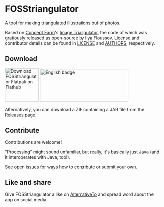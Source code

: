 # FOSStriangulator

A tool for making triangulated illustrations out of photos.

Based on [Concept Farm](https://www.conceptfarm.ca/)'s [Image Triangulator](https://www.conceptfarm.ca/our-work/#image-triangulator), the code of which was gratiously released as open-source by Ilya Floussov. License and contributor details can be found in [LICENSE](https://github.com/FOSStriangulator/FOSStriangulator/blob/master/LICENSE.md) and [AUTHORS](https://github.com/FOSStriangulator/FOSStriangulator/blob/master/AUTHORS), respectively.

## Download

[<img src="https://www.flathub.org/assets/badges/flathub-badge-en.png" alt="Download FOSStriangulator Flatpak on Flathub" height="108">](https://flathub.org/apps/details/org.enjoyingfoss.FOSStriangulator) <a href='//www.microsoft.com/store/apps/9n6mf3dngr9q?cid=storebadge&ocid=badge'><img src='https://developer.microsoft.com/store/badges/images/English_get-it-from-MS.png' alt='English badge' width='284' height='104'/></a>

Alternatively, you can download a ZIP containing a JAR file from the [Releases page](https://github.com/FOSStriangulator/FOSStriangulator/releases).

## Contribute

Contributions are welcome!

"Processing" might sound unfamiliar, but really, it's basically just Java (and it interoperates with Java, too!).

See open [issues](https://github.com/FOSStriangulator/FOSStriangulator/issues) for ways how to contribute or submit your own.

## Like and share
Give FOSStriangulator a like on [AlternativeTo](https://alternativeto.net/software/fosstriangulator/about/) and spread word about the app on social media.
